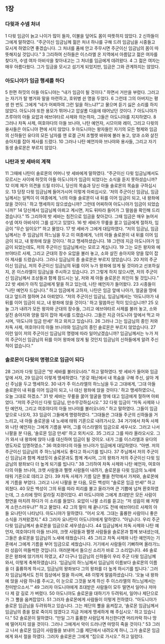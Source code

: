 ## 1장
### 다윗과 수넴 처녀
1 다윗 임금이 늙고 나이가 많이 들자, 이불을 덮어도 몸이 따뜻하지 않았다.
2 신하들이 그에게 말하였다. “주군이신 임금님께 젊은 처녀 하나를 구해 드려 임금님을 시중들고 모시게 하였으면 좋겠습니다. 그 처녀를 품에 안고 주무시면 주군이신 임금님의 몸이 따뜻해지실 것입니다.”
3 그리하여 신하들은 이스라엘 온 지역에서 아름답고 젊은 여자를 찾다가, 수넴 여자 아비삭을 찾아내고는 그 처녀를 임금에게 데려왔다.
4 그 젊은 여자는 매우 아름다웠다. 그가 임금을 모시고 섬기게 되었지만, 임금은 그와 관계하지는 않았다.
### 아도니야가 임금 행세를 하다
5 한편 하낏의 아들 아도니야는 “내가 임금이 될 것이다.” 하면서 거만을 부렸다. 그러고는 자기가 탈 병거와 말을 마련하고, 호위병 쉰 명을 두었다.
6 그런데 그의 아버지는 평생 한 번도 그에게 “네가 어찌하여 그런 일을 하느냐?”고 물으며 듣기 싫은 소리를 하지 않았다. 아도니야 또한 용모가 뛰어나고 압살롬 다음에 태어났던 것이다.
7 아도니야가 츠루야의 아들 요압과 에브야타르 사제와 의논하자, 그들은 아도니야를 지지하였다.
8 그러나 차독 사제, 여호야다의 아들 브나야, 나탄 예언자, 시므이와 레이, 그리고 다윗의 용사들은 아도니야 편에 서지 않았다.
9 아도니야는 왕자들인 자기의 모든 형제와 임금의 신하들인 유다의 모든 남자를 엔 로겔 근처 조헬렛 바위에 불러 놓고, 양과 소와 살진 송아지를 잡아 제사를 드렸다.
10 그러나 나탄 예언자와 브나야와 용사들, 그리고 자기 동생 솔로몬은 부르지 않았다.
### 나탄과 밧 세바의 계책
11 그때에 나탄이 솔로몬의 어머니 밧 세바에게 말하였다. “주군이신 다윗 임금님께서도 모르시는 사이에 하낏의 아들 아도니야가 임금이 되었다는 소식을 듣지 못하셨습니까?
12 이제 제가 의견을 드릴 터이니, 당신의 목숨과 당신 아들 솔로몬의 목숨을 구하십시오.
13 당장 다윗 임금님께 들어가시어 이렇게 아뢰십시오. ‘저의 주군이신 임금님, 임금님께서는 일찍이 이 여종에게, ′너의 아들 솔로몬이 내 뒤를 이어 임금이 되고, 내 왕좌에 앉을 것이다.′ 하고 맹세하지 않으셨습니까? 그런데 어찌하여 아도니야가 임금이 되었습니까?’
14 당신께서 임금님께 아뢰고 계시면, 저도 뒤따라 들어가 그 말씀을 확인해 드리겠습니다.”
15 그리하여 밧 세바는 침전으로 임금을 찾아갔다. 그때 임금은 매우 늙어서 수넴 여자 아비삭이 그를 섬기고 있었다.
16 밧 세바가 무릎을 꿇고 임금에게 절하자, 임금이 “무슨 일이오?” 하고 물었다.
17 밧 세바가 그에게 대답하였다. “저의 임금님, 임금님께서는 주 임금님의 하느님을 두고 이 여종에게, ‘너의 아들 솔로몬이 내 뒤를 이어 임금이 되고, 내 왕좌에 앉을 것이다.’ 하고 맹세하셨습니다.
18 그런데 지금 아도니야가 임금이 되었는데도, 저의 주군이신 임금님께서는 모르고 계십니다.
19 그는 모든 왕자와 에브야타르 사제, 그리고 군대의 장수 요압을 불러 놓고, 소와 살진 송아지와 양을 많이 잡아 제사를 드렸습니다. 그러나 임금님의 종 솔로몬은 부르지 않았습니다.
20 저의 주군이신 임금님, 저의 주군이신 임금님의 뒤를 이어 누가 왕좌에 앉게 될 것이라고 선포하실지, 온 이스라엘이 임금님을 주시하고 있습니다.
21 그렇게 하지 않으시면, 저의 주군이신 임금님께서 조상들과 함께 잠드시는 날, 저와 제 아들 솔로몬은 죄인이 될 것입니다.”
22 밧 세바가 아직 임금에게 말을 하고 있는데, 나탄 예언자가 들어왔다.
23 시종들이 “나탄 예언자 드십니다.” 하고 임금에게 고하자, 나탄은 임금 앞에 나아가, 얼굴을 땅에 대고 엎드려 절하며
24 아뢰었다. “저의 주군이신 임금님, 임금님께서는 ‘아도니야가 내 뒤를 이어 임금이 되고, 내 왕좌에 앉을 것이다.’ 하고 말씀하신 적이 있으십니까?
25 오늘 그가 내려가 모든 왕자와 군대의 장수들, 그리고 에브야타르 사제를 불러 놓고, 소와 살진 송아지와 양을 많이 잡아 제사를 드렸습니다. 그들은 지금 아도니야 앞에서 먹고 마시며, ‘아도니야 임금 만세!’ 하고 외치고 있습니다.
26 그러나 그는 임금님의 종인 저와 차독 사제, 여호야다의 아들 브나야와 임금님의 종인 솔로몬은 부르지 않았습니다.
27 이런 일이 저의 주군이신 임금님의 명령에 따라 일어났겠습니까? 임금님께서는 누가 저의 주군이신 임금님의 뒤를 이어 왕좌에 앉게 될 것인지 임금님의 신하들에게 알려 주신 적이 없습니다.”
### 솔로몬이 다윗의 명령으로 임금이 되다
28 그러자 다윗 임금은 “밧 세바를 불러오너라.” 하고 말하였다. 밧 세바가 들어와 임금 앞에 서자,
29 임금이 이렇게 맹세하였다. “온갖 재난에서 내 목숨을 구해 주신, 살아 계신 주님을 두고 맹세하오.
30 내가 주 이스라엘의 하느님을 두고 그대에게, ‘그대 아들 솔로몬이 내 뒤를 이어 임금이 되고, 나 대신 왕좌에 앉을 것이다.’ 하고 맹세하였으니, 오늘 그대로 하겠소.”
31 밧 세바는 무릎을 꿇어 얼굴을 땅에 대고 임금에게 절하며 아뢰었다. “저의 주군이신 다윗 임금님, 만수무강하십시오.”
32 다윗 임금이 “차독 사제와 나탄 예언자, 그리고 여호야다의 아들 브나야를 불러오너라.” 하고 말하였다. 그들이 임금 앞으로 나오자,
33 임금이 그들에게 명령하였다. “그대들은 그대들 주군의 신하들을 거느리고, 내 아들 솔로몬을 내 노새에 태워 기혼으로 내려가시오.
34 거기에서 차독 사제와 나탄 예언자는 그에게 기름을 부어, 그를 이스라엘의 임금으로 세우시오. 그러고 나서 나팔을 분 다음, ‘솔로몬 임금 만세!’ 하고 외치시오.
35 그리고 그를 따라 올라오시오. 그가 와서 내 왕좌에 앉아 나를 대신하여 임금이 될 것이오. 내가 그를 이스라엘과 유다의 영도자로 임명하였소.”
36 여호야다의 아들 브나야가 임금에게 대답하였다. “아멘. 저의 주군이신 임금님의 주 하느님께서도 좋다고 하시기를 빕니다.
37 주님께서 저의 주군이신 임금님과 함께 계셨듯이 솔로몬과도 함께 계시어, 그의 왕좌가 저의 주군이신 다윗 임금님의 왕좌보다 더 높게 되기를 빕니다.”
38 그리하여 차독 사제와 나탄 예언자, 여호야다의 아들 브나야, 크렛 사람들과 펠렛 사람들이 내려가, 솔로몬을 다윗 임금의 노새에 태워 기혼으로 데리고 갔다.
39 차독 사제가 기름 담은 뿔을 천막에서 가져와, 솔로몬에게 기름을 부었다. 그러고 나서 나팔을 분 다음, 모든 백성이 “솔로몬 임금 만세!” 하고 외쳤다.
40 모든 백성이 그의 뒤를 따라 피리를 불고 올라가며 큰 기쁨에 넘쳐 환호하였는데, 그 소리에 땅이 갈라질 지경이었다.
41 아도니야와 그에게 초대받은 모든 사람이 향연을 마치려 하다가 이 소리를 들었다. 요압이 나팔 소리를 듣고는 “저 성읍이 왜 저렇게 소란스러우냐?” 하고 물었다.
42 그의 말이 채 끝나기도 전에 에브야타르 사제의 아들 요나탄이 나타났다. 아도니야가 말하였다. “어서 오게. 그대는 훌륭한 사람이니 좋은 소식을 가져왔겠지.”
43 그러자 요나탄이 아도니야에게 말하였다. “아닙니다. 우리 주군 다윗 임금님께서 솔로몬을 임금으로 세우셨습니다.
44 임금님께서 차독 사제와 나탄 예언자, 여호야다의 아들 브나야, 크렛 사람들과 펠렛 사람들을 솔로몬과 함께 보내셨는데, 그들은 솔로몬을 임금님의 노새에 태웠습니다.
45 그리고 차독 사제와 나탄 예언자는 기혼에서 그에게 기름을 부어 임금으로 세웠습니다. 거기에서 사람들이 기뻐하며 올라가느라 성읍이 떠들썩한 것입니다. 여러분께서 들으신 소리가 바로 그 소리입니다.
46 솔로몬은 왕좌에 앉기까지 하였고,
47 더구나 임금님의 신하들이 우리 주군 다윗 임금님께 와서, 이렇게 축복하였습니다. ‘임금님의 하느님께서 임금님의 이름보다 솔로몬의 이름을 더 훌륭하게 하시고, 임금님의 왕좌보다 그의 왕좌를 더 높게 하시기를 빕니다.’ 그러자 임금님께서도 친히 침상에서 절을 하시며,
48 이렇게 말씀하셨습니다. ‘오늘 내 왕좌에 앉을 사람 하나를 주시고, 이 눈으로 그것을 보게 하신 주 이스라엘의 하느님께서는 찬미받으소서.’”
49 그러자 아도니야에게 초대받은 사람들이 모두 떨면서 일어나 저마다 제 갈 길로 가 버렸다.
50 아도니야도 솔로몬을 대하기가 두려워서, 일어나 제단으로 가 그 뿔을 움켜잡았다.
51 그러자 솔로몬에게 사람들이 이렇게 전하였다. “아도니야가 솔로몬 임금님을 두려워하고 있습니다. 그는 제단의 뿔을 움켜잡고, ‘솔로몬 임금님께서 임금님의 종을 칼로 죽이지 않겠다고 지금 저에게 맹세하게 해 주십시오.’ 하고 있습니다.”
52 솔로몬이 말하였다. “만일 그가 훌륭한 사람답게 처신한다면 머리카락 하나 땅에 떨어지지 않을 것이다. 그러나 그에게서 악이 드러나면 마땅히 죽을 것이다.”
53 그러고 나서 솔로몬 임금이 사람들을 보내어 그를 제단에서 내려오게 하니, 그가 솔로몬 임금에게 와서 절을 하였다. 그러자 솔로몬은 그에게 “집으로 가시오.” 하고 일렀다.
